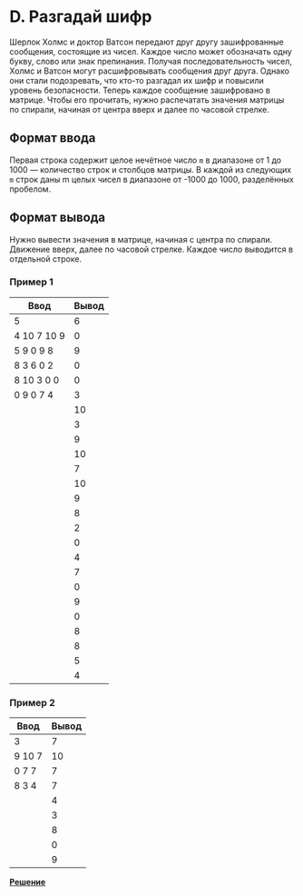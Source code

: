 # D. Разгадай шифр

Шерлок Холмс и доктор Ватсон передают друг другу зашифрованные сообщения, состоящие из чисел. Каждое число может обозначать одну букву, слово или знак препинания. Получая последовательность чисел, Холмс и Ватсон могут расшифровывать сообщения друг друга. Однако они стали подозревать, что кто-то разгадал их шифр и повысили уровень безопасности. Теперь каждое сообщение зашифровано в матрице. Чтобы его прочитать, нужно распечатать значения матрицы по спирали, начиная от центра вверх и далее по часовой стрелке.

## Формат ввода

Первая строка содержит целое нечётное число `m` в диапазоне от 1 до 1000 — количество строк и столбцов матрицы.
В каждой из следующих `m` строк даны m целых чисел в диапазоне от -1000 до 1000, разделённых пробелом.

## Формат вывода

Нужно вывести значения в матрице, начиная с центра по спирали. Движение вверх, далее по часовой стрелке. Каждое число выводится в отдельной строке.

### Пример 1

| Ввод | Вывод |
|---|---|
| 5 | 6 |
| 4 10 7 10 9 | 0 |
| 5 9 0 9 8 | 9 |
| 8 3 6 0 2 | 0 |
| 8 10 3 0 0 | 0 |
| 0 9 0 7 4 | 3 |
|   | 10 |
|   | 3 |
|   | 9 |
|   | 10 |
|   | 7 |
|   | 10 |
|   | 9 |
|   | 8 |
|   | 2 |
|   | 0 |
|   | 4 |
|   | 7 |
|   | 0 |
|   | 9 |
|   | 0 |
|   | 8 |
|   | 8 |
|   | 5 |
|   | 4 |

### Пример 2

| Ввод | Вывод |
|---|---|
| 3 | 7 |
| 9 10 7| 10 | 
| 0 7 7 | 7 |
| 8 3 4 | 7 |
|   | 4 |
|   | 3 |
|   | 8 |
|   | 0 |
|   | 9 |

[**Решение**](https://github.com/mxmaslin/yandex_practicum/blob/master/algorithms/test_tasks/three_chips/three_chips.py)
